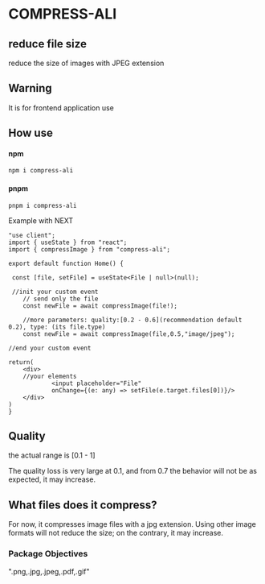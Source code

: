 # COMPRESS-ALI

## reduce file size

reduce the size of images with JPEG extension

## Warning

It is for frontend application use

## How use

#### npm

```
npm i compress-ali
```

#### pnpm

```
pnpm i compress-ali
```

Example with NEXT

```
"use client";
import { useState } from "react";
import { compressImage } from "compress-ali";

export default function Home() {

 const [file, setFile] = useState<File | null>(null);

 //init your custom event
    // send only the file
    const newFile = await compressImage(file!);

    //more parameters: quality:[0.2 - 0.6](recommendation default 0.2), type: (its file.type)
    const newFile = await compressImage(file,0.5,"image/jpeg");

//end your custom event

return(
    <div>
    //your elements
            <input placeholder="File"
            onChange={(e: any) => setFile(e.target.files[0])}/>
    </div>
)
}
```

## Quality

the actual range is [0.1 - 1]

The quality loss is very large at 0.1, and from 0.7 the behavior will not be as expected, it may increase.

## What files does it compress?

For now, it compresses image files with a jpg extension. Using other image formats will not reduce the size; on the contrary, it may increase.

### Package Objectives

".png,.jpg,.jpeg,.pdf,.gif"
